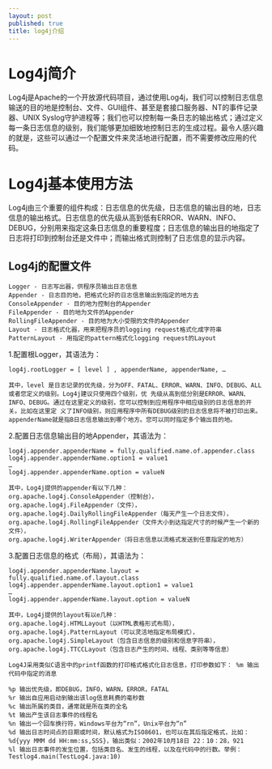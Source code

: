 ```yaml
---
layout: post
published: true
title: log4j介绍
---
```

# Log4j简介

Log4j是Apache的一个开放源代码项目，通过使用Log4j，我们可以控制日志信息输送的目的地是控制台、文件、GUI组件、甚至是套接口服务器、NT的事件记录器、UNIX Syslog守护进程等；我们也可以控制每一条日志的输出格式；通过定义每一条日志信息的级别，我们能够更加细致地控制日志的生成过程。最令人感兴趣的就是，这些可以通过一个配置文件来灵活地进行配置，而不需要修改应用的代码。

# Log4j基本使用方法

Log4j由三个重要的组件构成：日志信息的优先级，日志信息的输出目的地，日志信息的输出格式。日志信息的优先级从高到低有ERROR、WARN、INFO、DEBUG，分别用来指定这条日志信息的重要程度；日志信息的输出目的地指定了日志将打印到控制台还是文件中；而输出格式则控制了日志信息的显示内容。

## Log4j的配置文件 

    Logger - 日志写出器，供程序员输出日志信息 
    Appender - 日志目的地，把格式化好的日志信息输出到指定的地方去 
    ConsoleAppender - 目的地为控制台的Appender 
    FileAppender - 目的地为文件的Appender 
    RollingFileAppender - 目的地为大小受限的文件的Appender 
    Layout - 日志格式化器，用来把程序员的logging request格式化成字符串 
    PatternLayout - 用指定的pattern格式化logging request的Layout

1.配置根Logger，其语法为： 

    log4j.rootLogger = [ level ] , appenderName, appenderName, …

    其中，level 是日志记录的优先级，分为OFF、FATAL、ERROR、WARN、INFO、DEBUG、ALL或者您定义的级别。Log4j建议只使用四个级别，优 先级从高到低分别是ERROR、WARN、INFO、DEBUG。通过在这里定义的级别，您可以控制到应用程序中相应级别的日志信息的开关。比如在这里定 义了INFO级别，则应用程序中所有DEBUG级别的日志信息将不被打印出来。 appenderName就是指B日志信息输出到哪个地方。您可以同时指定多个输出目的地。

2.配置日志信息输出目的地Appender，其语法为： 

    log4j.appender.appenderName = fully.qualified.name.of.appender.class
    log4j.appender.appenderName.option1 = value1
    …
    log4j.appender.appenderName.option = valueN

    其中，Log4j提供的appender有以下几种：
    org.apache.log4j.ConsoleAppender（控制台），
    org.apache.log4j.FileAppender（文件），
    org.apache.log4j.DailyRollingFileAppender（每天产生一个日志文件），
    org.apache.log4j.RollingFileAppender（文件大小到达指定尺寸的时候产生一个新的文件），
    org.apache.log4j.WriterAppender（将日志信息以流格式发送到任意指定的地方）

3.配置日志信息的格式（布局），其语法为： 

    log4j.appender.appenderName.layout = fully.qualified.name.of.layout.class
    log4j.appender.appenderName.layout.option1 = value1
    …
    log4j.appender.appenderName.layout.option = valueN

    其中，Log4j提供的layout有以e几种：
    org.apache.log4j.HTMLLayout（以HTML表格形式布局），
    org.apache.log4j.PatternLayout（可以灵活地指定布局模式），
    org.apache.log4j.SimpleLayout（包含日志信息的级别和信息字符串），
    org.apache.log4j.TTCCLayout（包含日志产生的时间、线程、类别等等信息）

    Log4J采用类似C语言中的printf函数的打印格式格式化日志信息，打印参数如下： %m 输出代码中指定的消息

    %p 输出优先级，即DEBUG，INFO，WARN，ERROR，FATAL
    %r 输出自应用启动到输出该log信息耗费的毫秒数
    %c 输出所属的类目，通常就是所在类的全名
    %t 输出产生该日志事件的线程名
    %n 输出一个回车换行符，Windows平台为“rn”，Unix平台为“n”
    %d 输出日志时间点的日期或时间，默认格式为ISO8601，也可以在其后指定格式，比如：%d{yyy MMM dd HH:mm:ss,SSS}，输出类似：2002年10月18日 22：10：28，921
    %l 输出日志事件的发生位置，包括类目名、发生的线程，以及在代码中的行数。举例：Testlog4.main(TestLog4.java:10)
